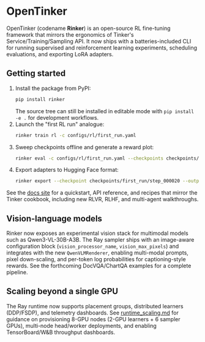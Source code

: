 # OpenTinker

OpenTinker (codename **Rinker**) is an open-source RL fine-tuning framework that mirrors the ergonomics of Tinker's
Service/Training/Sampling API. It now ships with a batteries-included CLI for running supervised and reinforcement learning
experiments, scheduling evaluations, and exporting LoRA adapters.

## Getting started

1. Install the package from PyPI:
   ```bash
   pip install rinker
   ```
   The source tree can still be installed in editable mode with `pip install -e .` for development workflows.
2. Launch the "first RL run" analogue:
   ```bash
   rinker train rl -c configs/rl/first_run.yaml
   ```
3. Sweep checkpoints offline and generate a reward plot:
   ```bash
   rinker eval -c configs/rl/first_run.yaml --checkpoints checkpoints/first_run
   ```
4. Export adapters to Hugging Face format:
   ```bash
   rinker export --checkpoint checkpoints/first_run/step_000020 --output exports/first_run
   ```

See the [docs site](docs/index.md) for a quickstart, API reference, and recipes that mirror the Tinker cookbook, including
new RLVR, RLHF, and multi-agent walkthroughs.

## Vision-language models

Rinker now exposes an experimental vision stack for multimodal models such as
Qwen3-VL-30B-A3B. The Ray sampler ships with an image-aware configuration block
(`vision_processor_name`, `vision_max_pixels`) and integrates with the new
`QwenVLMRenderer`, enabling multi-modal prompts, pixel down-scaling, and
per-token log probabilities for captioning-style rewards. See the forthcoming
DocVQA/ChartQA examples for a complete pipeline.

## Scaling beyond a single GPU

The Ray runtime now supports placement groups, distributed learners (DDP/FSDP),
and telemetry dashboards. See [runtime_scaling.md](docs/runtime_scaling.md) for
guidance on provisioning 8-GPU nodes (2-GPU learners + 6 sampler GPUs),
multi-node head/worker deployments, and enabling TensorBoard/W&B throughput
dashboards.
